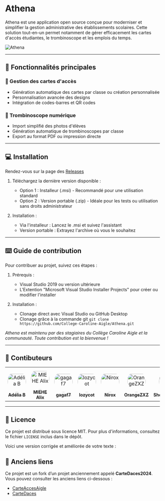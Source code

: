 # Athena
Athena est une application open source conçue pour moderniser et simplifier la gestion administrative des établissements scolaires.
Cette solution tout-en-un permet notamment de gérer efficacement les cartes d'accès étudiantes, le trombinoscope et les emplois du temps.

![Athena](https://github.com/user-attachments/assets/e95fee4a-ec3b-4fc5-ba11-a275a664a926)

---

## 🎯 Fonctionnalités principales
### 🎫 Gestion des cartes d'accès
- Génération automatique des cartes par classe ou création personnalisée
- Personnalisation avancée des designs
- Intégration de codes-barres et QR codes

### 📸 Trombinoscope numérique
- Import simplifié des photos d'élèves
- Génération automatique de trombinoscopes par classe
- Export au format PDF ou impression directe

---

## 💻 Installation
Rendez-vous sur la page des [Releases](https://github.com/College-Caroline-Aigle/Athena/releases)

1. Téléchargez la dernière version disponible :
    - Option 1 : Installeur (.msi) - Recommandé pour une utilisation standard
    - Option 2 : Version portable (.zip) - Idéale pour les tests ou utilisation sans droits administrateur

2. Installation :
    - Via l'installeur : Lancez le .msi et suivez l'assistant
    - Version portable : Extrayez l'archive où vous le souhaitez

---

## ⌨️ Guide de contribution
Pour contribuer au projet, suivez ces étapes :

1. Prérequis :
   - Visual Studio 2019 ou version ultérieure
   - L'Extention "Microsoft Visual Studio Installer Projects" pour créer ou modifier l'installer

2. Installation :
   - Clonage direct avec Visual Studio ou GitHub Desktop
   - Clonage grâce à la commande git `git clone https://github.com/College-Caroline-Aigle/Athena.git`

*Athena est maintenu par des stagiaires du Collège Caroline Aigle et la communauté.
Toute contribution est la bienvenue !*

---

## 🦠 Contibuteurs

<table>
<tr>
    <td align="center" style="word-wrap: break-word; width: 90.0; height: 90.0">
        <a href=https://github.com/marcie1000>
            <img src=https://avatars.githubusercontent.com/u/122089187?v=4 width="60;" style="border-radius:50%;align-items:center;justify-content:center;overflow:hidden;padding-top:10px" alt="Adélia B"/>
            <br />
            <sub style="font-size:14px"><b>Adélia B</b></sub>
        </a>
    </td>
    <td align="center" style="word-wrap: break-word; width: 90.0; height: 90.0">
        <a href=https://github.com/Boulede987>
            <img src=https://avatars.githubusercontent.com/u/171908190?v=4 width="60;" style="border-radius:50%;align-items:center;justify-content:center;overflow:hidden;padding-top:10px" alt="MIEHE Alix"/>
            <br />
            <sub style="font-size:14px"><b>MIEHE Alix</b></sub>
        </a>
    </td>
    <td align="center" style="word-wrap: break-word; width: 90.0; height: 90.0">
        <a href=https://github.com/gagaf7>
            <img src=https://avatars.githubusercontent.com/u/145220548?v=4 width="60;" style="border-radius:50%;align-items:center;justify-content:center;overflow:hidden;padding-top:10px" alt="gagaf7"/>
            <br />
            <sub style="font-size:14px"><b>gagaf7</b></sub>
        </a>
    </td>
    <td align="center" style="word-wrap: break-word; width: 90.0; height: 90.0">
        <a href=https://github.com/lozycot>
            <img src=https://avatars.githubusercontent.com/u/114075621?v=4 width="60;" style="border-radius:50%;align-items:center;justify-content:center;overflow:hidden;padding-top:10px" alt="lozycot"/>
            <br />
            <sub style="font-size:14px"><b>lozycot</b></sub>
        </a>
    </td>
    <td align="center" style="word-wrap: break-word; width: 90.0; height: 90.0">
        <a href=https://github.com/TheoMas>
            <img src=https://avatars.githubusercontent.com/u/151865163?v=4 width="60;" style="border-radius:50%;align-items:center;justify-content:center;overflow:hidden;padding-top:10px" alt="Nirox"/>
            <br />
            <sub style="font-size:14px"><b>Nirox</b></sub>
        </a>
    </td>
    <td align="center" style="word-wrap: break-word; width: 90.0; height: 90.0">
        <a href=https://github.com/OrangeZXZ>
            <img src=https://avatars.githubusercontent.com/u/104271365?v=4 width="60;" style="border-radius:50%;align-items:center;justify-content:center;overflow:hidden;padding-top:10px" alt="OrangeZXZ"/>
            <br />
            <sub style="font-size:14px"><b>OrangeZXZ</b></sub>
        </a>
    </td>
    <td align="center" style="word-wrap: break-word; width: 90.0; height: 90.0">
        <a href=https://github.com/ShortLegsFox>
            <img src=https://avatars.githubusercontent.com/u/100952577?v=4 width="60;" style="border-radius:50%;align-items:center;justify-content:center;overflow:hidden;padding-top:10px" alt="ShortLegsFox"/>
            <br />
            <sub style="font-size:14px"><b>ShortLegsFox</b></sub>
        </a>
    </td>
    <td align="center" style="word-wrap: break-word; width: 90.0; height: 90.0">
        <a href=https://github.com/ValgulNecron>
            <img src=https://avatars.githubusercontent.com/u/39313199?v=4 width="60;" style="border-radius:50%;align-items:center;justify-content:center;overflow:hidden;padding-top:10px" alt="Valgul"/>
            <br />
            <sub style="font-size:14px"><b>Valgul</b></sub>
        </a>
    </td>
</tr>
</table>

---

## 📝 Licence
Ce projet est distribué sous licence MIT. Pour plus d'informations, consultez le fichier `LICENSE` inclus dans le dépôt.

Voici une version corrigée et améliorée de votre texte :

## 🧷 Anciens liens
Ce projet est un fork d’un projet anciennement appelé **CarteDaces2024**.
Vous pouvez consulter les anciens liens ci-dessous :  
- [CarteAccesAigle](https://github.com/TheoMas/CarteAccesAigle2024)  
- [CarteDaces](https://github.com/ValgulNecron/appStage)
